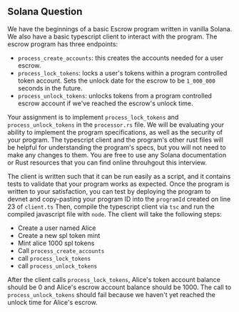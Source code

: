 ## Solana Question
We have the beginnings of a basic Escrow program written in vanilla Solana. We also have a basic typescript client to interact with the program. The escrow program has three endpoints:

* `process_create_accounts`: this creates the accounts needed for a user escrow.
* `process_lock_tokens`: locks a user's tokens within a program controlled token account. Sets the unlock date for the escrow to be `1_000_000` seconds in the future.
* `process_unlock_tokens`: unlocks tokens from a program controlled escrow account if we've reached the escrow's unlock time.

Your assignment is to implement `process_lock_tokens` and `process_unlock_tokens` in the `processor.rs` file. We will be evaluating your ability to implement the program specifications, as well as the security of your program. The typescript client and the program's other rust files will be helpful for understanding the program's specs, but you will not need to make any changes to them. You are free to use any Solana documentation or Rust resources that you can find online throuhgout this interview.

The client is written such that it can be run easily as a script, and it contains tests to validate that your program works as expected. Once the program is written to your satisfaction, you can test by deploying the program to devnet and copy-pasting your program ID into the `programId` created on line 23 of `client.ts` Then, compile the typescript client via `tsc` and run the compiled javascript file with `node`. The client will take the following steps:

* Create a user named Alice 
* Create a new spl token mint
* Mint alice 1000 spl tokens
* Call `process_create_accounts`
* call `process_lock_tokens`
* call `process_unlock_tokens`

After the client calls `process_lock_tokens`, Alice's token account balance should be 0 and Alice's escrow account balance should be 1000. The call to `process_unlock_tokens` should fail because we haven't yet reached the unlock time for Alice's escrow. 
